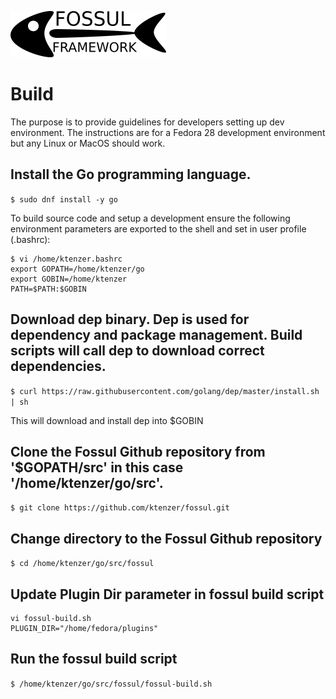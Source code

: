 ![](../images/fossul_logo.png)
# Build
The purpose is to provide guidelines for developers setting up dev environment. The instructions are for a Fedora 28 development environment but any Linux or MacOS should work.

## Install the Go programming language. 
```$ sudo dnf install -y go```

To build source code and setup a development ensure the following environment parameters are exported to the shell and set in user profile (.bashrc):
```
$ vi /home/ktenzer.bashrc
export GOPATH=/home/ktenzer/go
export GOBIN=/home/ktenzer
PATH=$PATH:$GOBIN
```

## Download dep binary. Dep is used for dependency and package management. Build scripts will call dep to download correct dependencies.
```$ curl https://raw.githubusercontent.com/golang/dep/master/install.sh | sh```

This will download and install dep into $GOBIN

## Clone the Fossul Github repository from '$GOPATH/src' in this case '/home/ktenzer/go/src'.
```$ git clone https://github.com/ktenzer/fossul.git```

## Change directory to the Fossul Github repository
```$ cd /home/ktenzer/go/src/fossul```

## Update Plugin Dir parameter in fossul build script
```
vi fossul-build.sh
PLUGIN_DIR="/home/fedora/plugins"
```

## Run the fossul build script
```$ /home/ktenzer/go/src/fossul/fossul-build.sh```